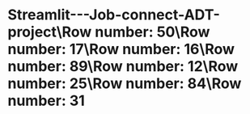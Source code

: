 # Streamlit---Job-connect-ADT-project\Row number: 50\Row number: 17\Row number: 16\Row number: 89\Row number: 12\Row number: 25\Row number: 84\Row number: 31
